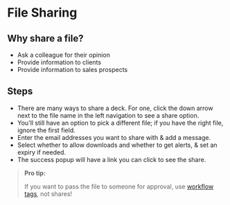 # File Sharing

## Why share a file? 
* Ask a colleague for their opinion
* Provide information to clients 
* Provide information to sales prospects

## Steps

* There are many ways to share a deck. For one, click the down arrow next to the file name in the left navigation to see a share option.
* You'll still have an option to pick a different file; if you have the right file, ignore the first field. 
* Enter the email addresses you want to share with & add a message. 
* Select whether to allow downloads and whether to get alerts, & set an expiry if needed.
* The success popup will have a link you can click to see the share. 

> **Pro tip:**
>
> If you want to pass the file to someone for approval, use [workflow tags](admin-tags-workflow.md), not shares! 
